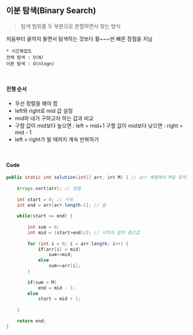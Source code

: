 ## 이분 탐색(Binary Search)

> 탐색 범위를 두 부분으로 분할하면서 찾는 방식

처음부터 끝까지 돌면서 탐색하는 것보다 훨~~~씬 빠른 장점을 지님

```
* 시간복잡도
전체 탐색 : O(N)
이분 탐색 : O(nlogn)
```

<br>

#### 진행 순서

- 우선 정렬을 해야 함
- left와 right로 mid 값 설정
- mid와 내가 구하고자 하는 값과 비교
- 구할 값이 mid보다 높으면 : left = mid+1
  구할 값이 mid보다 낮으면 : right = mid - 1
- left > right가 될 때까지 계속 반복하기

<br>

#### Code

```java
public static int solution(int[] arr, int M) { // arr 배열에서 M을 찾자
	
    Arrays.sort(arr); // 정렬
	
	int start = 0; // 시작
	int end = arr[arr.length-1]; // 끝
	
	while(start <= end) {
		
		int sum = 0;
		int mid = (start+end)/2; // 시작과 끝의 중간값
		
		for (int i = 0; i < arr.length; i++) {
			if(arr[i] > mid)
				sum+=mid;
			else
				sum+=arr[i];
		}
		
		if(sum > M)
			end = mid - 1;
		else
			start = mid + 1;
		
	}
    
	return end;
}
```

